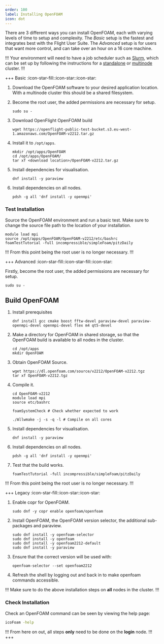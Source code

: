 ```yaml
---
order: 100
label: Installing OpenFOAM
icon: dot
---
```


There are 3 different ways you can install OpenFOAM, each with varying levels of time to setup and complexity. The *Basic* setup is the fastest and integrates best with the Flight User Suite. The *Advanced* setup is for users that want more control, and can take over an hour on a 16 core machine.


!!!
Your environment will need to have a job scheduler such as [Slurm](/hpc_environment_usage/slurm_environment_usage/slurm_scheduler/), which can be set up by following the instructions for a [standalone](/cluster_build_methods/standalone_cluster/) or [multinode]() cluster.
!!!


+++ Basic  :icon-star-fill::icon-star::icon-star:


1. Download the OpenFOAM software to your desired application location. With a multinode cluster this should be a shared filesystem. 


2. Become the root user, the added permissions are necessary for setup.
    ```
    sudo su -
    ```

3. Download OpenFlight OpenFOAM build
    ```
    wget https://openflight-public-test-bucket.s3.eu-west-1.amazonaws.com/OpenFOAM-v2212.tar.gz
    ```

4. Install it to `/opt/apps`.
    ```
    mkdir /opt/apps/OpenFOAM
    cd /opt/apps/OpenFOAM/
    tar xf <download location>/OpenFOAM-v2212.tar.gz
    ```


5. Install dependencies for visualisation.
    ```
    dnf install -y paraview
    ```

6. Install dependencies on all nodes.
    ```
    pdsh -g all 'dnf install -y openmpi'
    ```

### Test Installation

Source the OpenFOAM environment and run a basic test. Make sure to change the source file path to the location of your installation.
```
module load mpi
source /opt/apps/OpenFOAM/OpenFOAM-v2212/etc/bashrc
foamTestTutorial -full incompressible/simpleFoam/pitzDaily
```
!!!
From this point being the root user is no longer necessary.
!!!


+++ Advanced :icon-star-fill::icon-star-fill::icon-star:

Firstly, become the root user, the added permissions are necessary for setup.
```
sudo su -
```

## Build OpenFOAM

1. Install prerequisites

    ```
    dnf install gcc cmake boost fftw-devel paraview-devel paraview-openmpi-devel openmpi-devel flex m4 qt5-devel
    ```
2. Make a directory for OpenFOAM in shared storage, so that the OpenFOAM build is available to all nodes in the cluster.
    ```
    cd /opt/apps
    mkdir OpenFOAM
    ```

3. Obtain OpenFOAM Source.
    ```
    wget https://dl.openfoam.com/source/v2212/OpenFOAM-v2212.tgz
    tar xf OpenFOAM-v2212.tgz
    ```

4. Compile it.
    ```
    cd OpenFOAM-v2212
    module load mpi
    source etc/bashrc

    foamSystemCheck # Check whether expected to work

    ./Allwmake -j -s -q -l # Compile on all cores
    ```

5. Install dependencies for visualisation.
    ```
    dnf install -y paraview
    ```

6. Install dependencies on all nodes.
    ```
    pdsh -g all 'dnf install -y openmpi'
    ```

7. Test that the build works.
    ```
    foamTestTutorial -full incompressible/simpleFoam/pitzDaily
    ```


!!!
From this point being the root user is no longer necessary.
!!!


+++ Legacy :icon-star-fill::icon-star::icon-star:


1. Enable copr for OpenFOAM.
    ```
    sudo dnf -y copr enable openfoam/openfoam
    ```

2. Install OpenFOAM, the OpenFOAM version selector, the additional sub-packages and paraview.
    ```
    sudo dnf install -y openfoam-selector
    sudo dnf install -y openfoam
    sudo dnf install -y openfoam2212-default
    sudo dnf install -y paraview
    ```


3. Ensure that the correct version will be used with:
    ```
    openfoam-selector --set openfoam2212
    ```

4. Refresh the shell by logging out and back in to make openfoam commands accessible.

!!!
Make sure to do the above installation steps on **all** nodes in the cluster.
!!!


### Check Installation


Check an OpenFOAM command can be seen by viewing the help page:

```bash
icoFoam -help
```

!!!
From here on out, all steps **only** need to be done on the **login** node.
!!!
+++